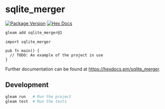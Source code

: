 # sqlite_merger

[![Package Version](https://img.shields.io/hexpm/v/sqlite_merger)](https://hex.pm/packages/sqlite_merger)
[![Hex Docs](https://img.shields.io/badge/hex-docs-ffaff3)](https://hexdocs.pm/sqlite_merger/)

```sh
gleam add sqlite_merger@1
```
```gleam
import sqlite_merger

pub fn main() {
  // TODO: An example of the project in use
}
```

Further documentation can be found at <https://hexdocs.pm/sqlite_merger>.

## Development

```sh
gleam run   # Run the project
gleam test  # Run the tests
```
